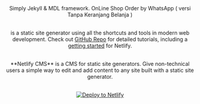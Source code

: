 
<center>
Simply Jekyll & MDL framework. OnLine Shop Order by WhatsApp ( versi Tanpa Keranjang Belanja )<p /><br /> is a static site generator using all the shortcuts and tools in modern web development. Check out <a href="http://fumacrom.com/5BQy">GitHub Repo</a> for detailed tutorials, including a <a href="https://app.netlify.com">getting started</a> for Netlify.
<p /><br />
<block>**Netlify CMS**</block> is a CMS for static site generators. Give non-technical users a simple way to edit and add content to any site built with a static site generator. <p /><br /><a href="https://app.netlify.com/start/deploy?repository=https://github.com/daffadev-inc/jekyll-MDL-netlify-cms&amp;stack=cms"><img src="https://www.netlify.com/img/deploy/button.svg" alt="Deploy to Netlify"></a></center>
